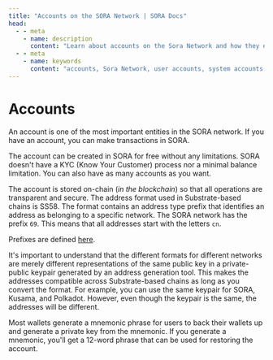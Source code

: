 ```yaml
---
title: "Accounts on the SORA Network | SORA Docs"
head:
  - - meta
    - name: description
      content: "Learn about accounts on the Sora Network and how they enable users to interact with the network and manage their assets. Explore the different types of accounts, such as user accounts and system accounts, and understand how they are used for transactions, staking, governance, and other activities within the Sora ecosystem."
  - - meta
    - name: keywords
      content: "accounts, Sora Network, user accounts, system accounts, asset management, transactions, staking, governance, Sora ecosystem"
---
```


# Accounts

An account is one of the most important entities in the SORA network. If you have an account, you can make transactions in SORA.

The account can be created in SORA for free without any limitations. SORA doesn't have a KYC (Know Your Customer) process nor a minimal balance limitation. You can also have as many accounts as you want.

The account is stored on-chain (_in the blockchain_) so that all operations are transparent and secure. The address format used in Substrate-based chains is SS58. The format contains an address type prefix that identifies an address as belonging to a specific network. The SORA network has the prefix `69`. This means that all addresses start with the letters `cn`.

Prefixes are defined [here](<https://github.com/paritytech/substrate/wiki/External-Address-Format-(SS58)>).

It's important to understand that the different formats for different networks are merely different representations of the same public key in a private-public keypair generated by an address generation tool. This makes the addresses compatible across Substrate-based chains as long as you convert the format. For example, you can use the same keypair for SORA, Kusama, and Polkadot. However, even though the keypair is the same, the addresses will be different.

Most wallets generate a mnemonic phrase for users to back their wallets up and generate a private key from the mnemonic. If you generate a mnemonic, you'll get a 12-word phrase that can be used for restoring the account.

<!-- TODO: Consider adding more contents from https://medium.com/sora-academy/sora-academy-ddfc86388a2f -->
